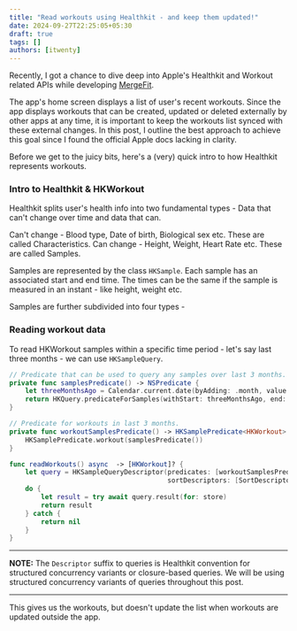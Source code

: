 ```yaml
---
title: "Read workouts using Healthkit - and keep them updated!"
date: 2024-09-27T22:25:05+05:30
draft: true
tags: []
authors: [itwenty]
---
```


Recently, I got a chance to dive deep into Apple's Healthkit and Workout related APIs while developing [MergeFit](https://apps.apple.com/us/app/mergefit/id6714483581).

The app's home screen displays a list of user's recent workouts. Since the app displays workouts that can be created, updated or deleted externally by other apps at any time, it is important to keep the workouts list synced with these external changes. In this post, I outline the best approach to achieve this goal since I found the official Apple docs lacking in clarity.

Before we get to the juicy bits, here's a (very) quick intro to how Healthkit represents workouts.

### Intro to Healthkit & HKWorkout

Healthkit splits user's health info into two fundamental types - Data that can't change over time and data that can.

Can't change - Blood type, Date of birth, Biological sex etc. These are called Characteristics.
Can change - Height, Weight, Heart Rate etc. These are called Samples.

Samples are represented by the class `HKSample`. Each sample has an associated start and end time. The times can be the same if the sample is measured in an instant - like height, weight etc.

Samples are further subdivided into four types -

### Reading workout data

To read HKWorkout samples within a specific time period - let's say last three months - we can use `HKSampleQuery`.

```swift
// Predicate that can be used to query any samples over last 3 months.
private func samplesPredicate() -> NSPredicate {
    let threeMonthsAgo = Calendar.current.date(byAdding: .month, value: -3, to: .now)
    return HKQuery.predicateForSamples(withStart: threeMonthsAgo, end: .now)
}

// Predicate for workouts in last 3 months.
private func workoutSamplesPredicate() -> HKSamplePredicate<HKWorkout> {
    HKSamplePredicate.workout(samplesPredicate())
}

func readWorkouts() async  -> [HKWorkout]? {
    let query = HKSampleQueryDescriptor(predicates: [workoutSamplesPredicate()],
                                        sortDescriptors: [SortDescriptor(\.startDate, order: .reverse)])
    do {
        let result = try await query.result(for: store)
        return result
    } catch {
        return nil
    }
}
```

***
**NOTE:** The `Descriptor` suffix to queries is Healthkit convention for structured concurrency variants or closure-based queries. We will be using structured concurrency variants of queries throughout this post.
***

This gives us the workouts, but doesn't update the list when workouts are updated outside the app. 
